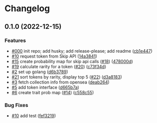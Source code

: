 # Changelog

## 0.1.0 (2022-12-15)


### Features

* [#000](https://github.com/mrlucciola/pre-drop-snipe/issues/000) init repo; add husky; add release-please; add readme ([cb1e447](https://github.com/mrlucciola/pre-drop-snipe/commit/cb1e447737c838f524841cc249d368442fceaf7c))
* [#10](https://github.com/mrlucciola/pre-drop-snipe/issues/10) request token from Skip API ([14a3841](https://github.com/mrlucciola/pre-drop-snipe/commit/14a38415a7409ebed4ba22792400ac854e786144))
* [#15](https://github.com/mrlucciola/pre-drop-snipe/issues/15) create probability map for skip api calls ([#18](https://github.com/mrlucciola/pre-drop-snipe/issues/18)) ([478000d](https://github.com/mrlucciola/pre-drop-snipe/commit/478000d4b4f037ccd930891a94080e3d52725826))
* [#19](https://github.com/mrlucciola/pre-drop-snipe/issues/19) calculate rarity for a token ([#20](https://github.com/mrlucciola/pre-drop-snipe/issues/20)) ([c73f34d](https://github.com/mrlucciola/pre-drop-snipe/commit/c73f34d460391e070983305482b03badfa600d0e))
* [#2](https://github.com/mrlucciola/pre-drop-snipe/issues/2) set up golang ([d6b3789](https://github.com/mrlucciola/pre-drop-snipe/commit/d6b3789ea63d44c5df47e1dc41917305000b6d03))
* [#21](https://github.com/mrlucciola/pre-drop-snipe/issues/21) sort tokens by rarity, display top 5 ([#22](https://github.com/mrlucciola/pre-drop-snipe/issues/22)) ([d3a8183](https://github.com/mrlucciola/pre-drop-snipe/commit/d3a81839b6bd6d1a70786ad2506cd688c537fba8))
* [#3](https://github.com/mrlucciola/pre-drop-snipe/issues/3) fetch collection info from opensea ([deab264](https://github.com/mrlucciola/pre-drop-snipe/commit/deab2644a9cec41c9429c1c27745912743e7e87a))
* [#5](https://github.com/mrlucciola/pre-drop-snipe/issues/5) add token interface ([d665b7a](https://github.com/mrlucciola/pre-drop-snipe/commit/d665b7a1effe87e34164ed01bca457f5335d688f))
* [#6](https://github.com/mrlucciola/pre-drop-snipe/issues/6) create trait prob map ([#14](https://github.com/mrlucciola/pre-drop-snipe/issues/14)) ([c558c55](https://github.com/mrlucciola/pre-drop-snipe/commit/c558c55114b25c3ec356231f3faa7e24108ebf2b))


### Bug Fixes

* [#10](https://github.com/mrlucciola/pre-drop-snipe/issues/10) add test ([fef3219](https://github.com/mrlucciola/pre-drop-snipe/commit/fef32194e19f5900cd00560e301e1aec3c0a2880))
